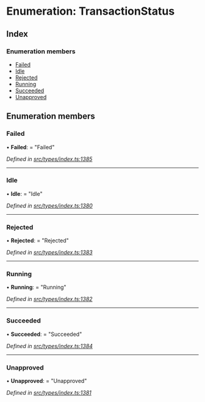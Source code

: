 # Enumeration: TransactionStatus

## Index

### Enumeration members

- [Failed](_types_index_.transactionstatus.md#failed)
- [Idle](_types_index_.transactionstatus.md#idle)
- [Rejected](_types_index_.transactionstatus.md#rejected)
- [Running](_types_index_.transactionstatus.md#running)
- [Succeeded](_types_index_.transactionstatus.md#succeeded)
- [Unapproved](_types_index_.transactionstatus.md#unapproved)

## Enumeration members

### Failed

• **Failed**: = "Failed"

_Defined in [src/types/index.ts:1385](https://github.com/PolymathNetwork/polymath-sdk/blob/d80c6e9/src/types/index.ts#L1385)_

---

### Idle

• **Idle**: = "Idle"

_Defined in [src/types/index.ts:1380](https://github.com/PolymathNetwork/polymath-sdk/blob/d80c6e9/src/types/index.ts#L1380)_

---

### Rejected

• **Rejected**: = "Rejected"

_Defined in [src/types/index.ts:1383](https://github.com/PolymathNetwork/polymath-sdk/blob/d80c6e9/src/types/index.ts#L1383)_

---

### Running

• **Running**: = "Running"

_Defined in [src/types/index.ts:1382](https://github.com/PolymathNetwork/polymath-sdk/blob/d80c6e9/src/types/index.ts#L1382)_

---

### Succeeded

• **Succeeded**: = "Succeeded"

_Defined in [src/types/index.ts:1384](https://github.com/PolymathNetwork/polymath-sdk/blob/d80c6e9/src/types/index.ts#L1384)_

---

### Unapproved

• **Unapproved**: = "Unapproved"

_Defined in [src/types/index.ts:1381](https://github.com/PolymathNetwork/polymath-sdk/blob/d80c6e9/src/types/index.ts#L1381)_
